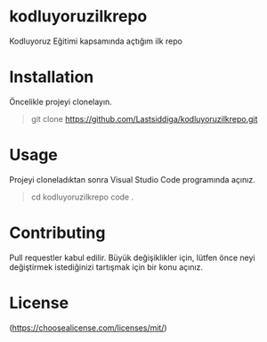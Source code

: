# kodluyoruzilkrepo
Kodluyoruz Eğitimi kapsamında açtığım ilk repo

# Installation
Öncelikle projeyi clonelayın. 
>git clone https://github.com/Lastsiddiga/kodluyoruzilkrepo.git

# Usage
Projeyi cloneladıktan sonra Visual Studio Code programında açınız.
>cd kodluyoruzilkrepo
>code .

# Contributing
Pull requestler kabul edilir. Büyük değişiklikler için, lütfen önce neyi değiştirmek istediğinizi tartışmak için bir konu açınız.

# License
(https://choosealicense.com/licenses/mit/)
